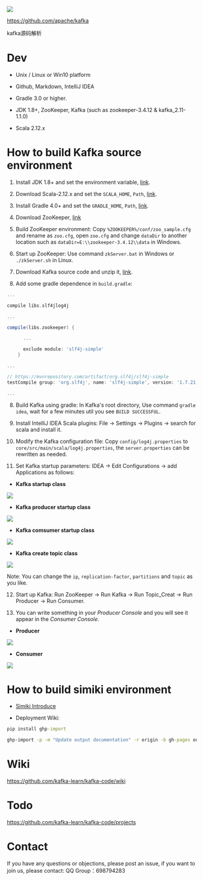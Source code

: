 ![](./imgs/logo.png)

https://github.com/apache/kafka

kafka源码解析 

# Dev

* Unix / Linux or Win10 platform 

* Github, Markdown, IntelliJ IDEA

* Gradle 3.0 or higher.

* JDK 1.8+, ZooKeeper, Kafka (such as zookeeper-3.4.12 & kafka_2.11-1.1.0)

* Scala 2.12.x 

# How to build Kafka source environment

1.  Install JDK 1.8+ and set the environment variable, [link](http://www.oracle.com/technetwork/java/javase/downloads/jdk8-downloads-2133151.html).

2.  Download Scala-2.12.x and set the ```SCALA_HOME```, ```Path```, [link](https://www.scala-lang.org/download/).

3.  Install Gradle 4.0+ and set the ```GRADLE_HOME```, ```Path```, [link](https://gradle.org/install/).

4.  Download ZooKeeper, [link](https://www.apache.org/dyn/closer.cgi/zookeeper/)

5.  Build ZooKeeper environment: Copy ```%ZOOKEEPER%/conf/zoo_sample.cfg``` and rename as ```zoo.cfg```, open ```zoo.cfg``` and change ```dataDir``` to another location such as ```dataDir=E:\\zookeeper-3.4.12\\data``` in Windows.

6.  Start up ZooKeeper: Use command ```zkServer.bat``` in Windows or ```./zkServer.sh``` in Linux.

7.  Download Kafka source code and unzip it, [link](http://kafka.apache.org/downloads).

8.  Add some gradle dependence in ```build.gradle```: 

```gradle
...

compile libs.slf4jlog4j

...

compile(libs.zookeeper) {

      ...

      exclude module: 'slf4j-simple'
    }

...

// https://mvnrepository.com/artifact/org.slf4j/slf4j-simple
testCompile group: 'org.slf4j', name: 'slf4j-simple', version: '1.7.21'

...
```
8.  Build Kafka using gradle: In Kafka's root directory, Use command ```gradle idea```, wait for a few minutes util you see ```BUILD SUCCESSFUL```.

9.  Install IntelliJ IDEA Scala plugins: File -> Settings -> Plugins -> search for scala and install it.

10. Modify the Kafka configuration file: Copy ```config/log4j.properties``` to ```core/src/main/scala/log4j.properties```, the ```server.properties``` can be rewritten as needed.

11. Set Kafka startup parameters: IDEA -> Edit Configurations -> add Applications as follows:

* **Kafka startup class**  

![](imgs/kafka_server_startup_configurations.png)

* **Kafka producer startup class**  

![](imgs/kafka_producer_configurations.png)

* **Kafka comsumer startup class**  

![](imgs/kafka_consumer_configurations.png)

* **Kafka create topic class**  

![](imgs/kafka_create_topic_configurations.png)

Note: You can change the ```ip```, ```replication-factor```, ```partitions``` and ```topic``` as you like.

12. Start up Kafka: Run ZooKeeper -> Run Kafka -> Run Topic_Creat -> Run Producer -> Run Consumer. 

13. You can write something in your *Producer Console* and you will see it appear in the *Consumer Console*. 

* **Producer**  

![](imgs/producer.png) 

* **Consumer**  

![](imgs/consumer.png)

# How to build simiki environment

* [Simiki Introduce](https://kafka-learn.github.io/kafka-code/intro/gettingstarted.html)

* Deployment Wiki: 

```cmd
pip install ghp-import

ghp-import -p -m "Update output documentation" -r origin -b gh-pages output
```


# Wiki

https://github.com/kafka-learn/kafka-code/wiki

# Todo

https://github.com/kafka-learn/kafka-code/projects

# Contact

If you have any questions or objections, please post an issue, if you want to join us, please contact: QQ Group：698794283